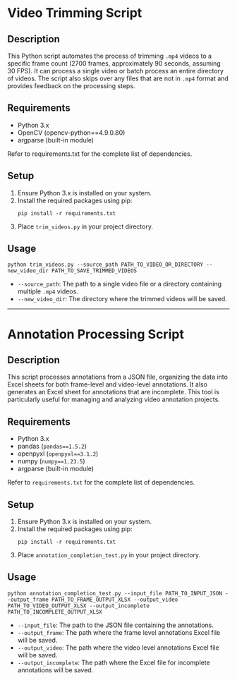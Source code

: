 # Video Trimming Script

## Description
This Python script automates the process of trimming `.mp4` videos to a specific frame count (2700 frames, approximately 90 seconds, assuming 30 FPS). It can process a single video or batch process an entire directory of videos. The script also skips over any files that are not in `.mp4` format and provides feedback on the processing steps.

## Requirements
- Python 3.x
- OpenCV (opencv-python==4.9.0.80)
- argparse (built-in module)

Refer to requirements.txt for the complete list of dependencies.

## Setup
1. Ensure Python 3.x is installed on your system.
2. Install the required packages using pip:
    ```
    pip install -r requirements.txt
    ```
3. Place `trim_videos.py` in your project directory.

## Usage
```
python trim_videos.py --source_path PATH_TO_VIDEO_OR_DIRECTORY --new_video_dir PATH_TO_SAVE_TRIMMED_VIDEOS
```
- `--source_path`: The path to a single video file or a directory containing multiple `.mp4` videos.
- `--new_video_dir`: The directory where the trimmed videos will be saved.

***
# Annotation Processing Script

## Description
This script processes annotations from a JSON file, organizing the data into Excel sheets for both frame-level and video-level annotations. It also generates an Excel sheet for annotations that are incomplete. This tool is particularly useful for managing and analyzing video annotation projects.

## Requirements
- Python 3.x
- pandas (`pandas==1.5.2`)
- openpyxl (`openpyxl==3.1.2`)
- numpy (`numpy==1.23.5`)
- argparse (built-in module)

Refer to `requirements.txt` for the complete list of dependencies.

## Setup
1. Ensure Python 3.x is installed on your system.
2. Install the required packages using pip:
    ```
    pip install -r requirements.txt
    ```
3. Place `annotation_completion_test.py` in your project directory.

## Usage
```
python annotation_completion_test.py --input_file PATH_TO_INPUT_JSON --output_frame PATH_TO_FRAME_OUTPUT_XLSX --output_video PATH_TO_VIDEO_OUTPUT_XLSX --output_incomplete PATH_TO_INCOMPLETE_OUTPUT_XLSX
```
- `--input_file`: The path to the JSON file containing the annotations.
- `--output_frame`: The path where the frame level annotations Excel file will be saved.
- `--output_video`: The path where the video level annotations Excel file will be saved.
- `--output_incomplete`: The path where the Excel file for incomplete annotations will be saved.